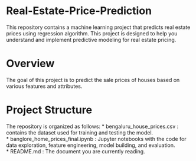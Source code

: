 # Real-Estate-Price-Prediction
This repository contains a machine learning project that predicts real estate prices using regression algorithm. This project is designed to help you understand and implement predictive modeling for real estate pricing.
# Overview
The goal of this project is to predict the sale prices of houses based on various features and attributes.
# Project Structure
The repository is organized as follows:
    * bengaluru_house_prices.csv : contains the dataset used for training and testing the model.  
    * banglore_home_prices_final.ipynb : Jupyter notebooks with the code for data exploration, feature engineering, model building, and evaluation.<br>* README.md : The document you are currently reading.
